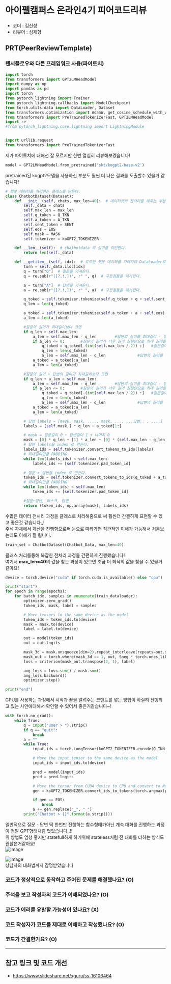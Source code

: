 # 아이펠캠퍼스 온라인4기 피어코드리뷰

- 코더 : 김신성
- 리뷰어 : 심재형

PRT(PeerReviewTemplate)
----------------------------------------------

### 텐서플로우와 다른 프레임워크 사용(파이토치)
```python
import torch
from transformers import GPT2LMHeadModel
import numpy as np
import pandas as pd
import torch
from pytorch_lightning import Trainer
from pytorch_lightning.callbacks import ModelCheckpoint
from torch.utils.data import DataLoader, Dataset
from transformers.optimization import AdamW, get_cosine_schedule_with_warmup
from transformers import PreTrainedTokenizerFast, GPT2LMHeadModel
import re
#from pytorch_lightning.core.lightning import LightningModule


import urllib.request
from transformers import PreTrainedTokenizerFast
```
제가 파이토치에 대해선 잘 모르지만 한번 열심히 리뷰해보겠습니다!<br>

```python
model = GPT2LMHeadModel.from_pretrained('skt/kogpt2-base-v2')
```
pretrained된 kogpt2모델을 사용하신 부분도 훨씬 더 나은 결과를 도출할수 있을거 같습니다!<br>

```python
# 챗봇 데이터를 처리하는 클래스를 만든다.
class ChatbotDataset(Dataset):
    def __init__(self, chats, max_len=40):  # 데이터셋의 전처리를 해주는 부분
        self._data = chats
        self.max_len = max_len
        self.q_token = Q_TKN
        self.a_token = A_TKN
        self.sent_token = SENT
        self.eos = EOS
        self.mask = MASK
        self.tokenizer = koGPT2_TOKENIZER

    def __len__(self):  # chatbotdata 의 길이를 리턴한다.
        return len(self._data)

    def __getitem__(self, idx):  # 로드한 챗봇 데이터를 차례차례 DataLoader로 넘겨주는 메서드
        turn = self._data.iloc[idx]
        q = turn["Q"]  # 질문을 가져온다.
        q = re.sub(r"([?.!,])", r" ", q)  # 구둣점들을 제거한다.

        a = turn["A"]  # 답변을 가져온다.
        a = re.sub(r"([?.!,])", r" ", a)  # 구둣점들을 제거한다.

        q_toked = self.tokenizer.tokenize(self.q_token + q + self.sent_token)
        q_len = len(q_toked)

        a_toked = self.tokenizer.tokenize(self.a_token + a + self.eos)
        a_len = len(a_toked)

        #질문의 길이가 최대길이보다 크면
        if q_len > self.max_len:
            a_len = self.max_len - q_len        #답변의 길이를 최대길이 - 질문길이
            if a_len <= 0:       #질문의 길이가 너무 길어 질문만으로 최대 길이를 초과 한다면
                q_toked = q_toked[-(int(self.max_len / 2)) :]   #질문길이를 최대길이의 반으로 
                q_len = len(q_toked)
                a_len = self.max_len - q_len              #답변의 길이를 최대길이 - 질문길이
            a_toked = a_toked[:a_len]
            a_len = len(a_toked)

        #질문의 길이 + 답변의 길이가 최대길이보다 크면
        if q_len + a_len > self.max_len:
            a_len = self.max_len - q_len        #답변의 길이를 최대길이 - 질문길이
            if a_len <= 0:       #질문의 길이가 너무 길어 질문만으로 최대 길이를 초과 한다면
                q_toked = q_toked[-(int(self.max_len / 2)) :]   #질문길이를 최대길이의 반으로 
                q_len = len(q_toked)
                a_len = self.max_len - q_len              #답변의 길이를 최대길이 - 질문길이
            a_toked = a_toked[:a_len]
            a_len = len(a_toked)

        # 답변 labels = [mask, mask, ...., mask, ..., ,..답변.. , ....]
        labels = [self.mask,] * q_len + a_toked[1:]

        # mask = 질문길이 0 + 답변길이 1 + 나머지 0
        mask = [0] * q_len + [1] * a_len + [0] * (self.max_len - q_len - a_len)
        # 답변 labels을 index 로 만든다.
        labels_ids = self.tokenizer.convert_tokens_to_ids(labels)
        # 최대길이만큼 PADDING
        while len(labels_ids) < self.max_len:
            labels_ids += [self.tokenizer.pad_token_id]

        # 질문 + 답변을 index 로 만든다.    
        token_ids = self.tokenizer.convert_tokens_to_ids(q_toked + a_toked)
        # 최대길이만큼 PADDING
        while len(token_ids) < self.max_len:
            token_ids += [self.tokenizer.pad_token_id]

        #질문+답변, 마스크, 답변
        return (token_ids, np.array(mask), labels_ids)
```
수많은 데이터 전처리 과정을 클래스로 처리해줌으로 써 훨씬더 간결하게 표현할 수 있고 좋은것 같습니다,,!<br>
주석 자체에서 계산을 진행함으로써 눈으로 따라가면 직관적인 이해가 가능해서 처음보는데도 이해가 잘 됩니다.<br>

```python
train_set = ChatbotDataset(Chatbot_Data, max_len=40)
```
클래스 처리를통해 복잡한 전처리 과정을 간편하게 진행했습니다!<br>
여기서 **max_len=40**의 값을 찾는 과정이 있으면 조금 더 최적의 값을 찾을 수 있을거같아요!<br>

```python
device = torch.device("cuda" if torch.cuda.is_available() else "cpu")

print("start")
for epoch in range(epochs):
    for batch_idx, samples in enumerate(train_dataloader):
        optimizer.zero_grad()
        token_ids, mask, label = samples

        # Move tensors to the same device as the model
        token_ids = token_ids.to(device)
        mask = mask.to(device)
        label = label.to(device)

        out = model(token_ids)
        out = out.logits

        mask_3d = mask.unsqueeze(dim=2).repeat_interleave(repeats=out.shape[2], dim=2)
        mask_out = torch.where(mask_3d == 1, out, Sneg * torch.ones_like(out))
        loss = criterion(mask_out.transpose(2, 1), label)

        avg_loss = loss.sum() / mask.sum()
        avg_loss.backward()
        optimizer.step()

print("end")
```
GPU를 사용하는 과정에서 시작과 끝을 알려주는 코멘트를 넣는 방법이 확실히 진행되고 있는 사안에대해서 확인할 수 있어서 좋은거같습니다~!
<br>

```python
with torch.no_grad():
    while True:
        q = input("user > ").strip()
        if q == "quit":
            break
        a = ""
        while True:
            input_ids = torch.LongTensor(koGPT2_TOKENIZER.encode(Q_TKN + q + SENT + A_TKN + a)).unsqueeze(dim=0)

            # Move the input tensor to the same device as the model
            input_ids = input_ids.to(device)

            pred = model(input_ids)
            pred = pred.logits

            # Move the tensor from CUDA device to CPU and convert to NumPy array
            gen = koGPT2_TOKENIZER.convert_ids_to_tokens(torch.argmax(pred, dim=-1).squeeze().cpu().numpy().tolist())[-1]

            if gen == EOS:
                break
            a += gen.replace("▁", " ")
        print("Chatbot > {}".format(a.strip()))
```
일반적으로 질문 - 답변 딱 한번만 진행하는 함수형태가아닌 계속 대화를 진행하는 과정이 정말 GPT형태처럼 멋있습니다..!!
<br> 위 방법도 엄청 좋지만 statefull하게 하기위해 stateless처럼 전 대화를 더하는 방식도 괜찮은거같아요!<br>
![image](https://github.com/GrainSack/Assignments/assets/65104209/e0391740-832d-4ad3-af5f-b98bd39fdc8b)


![image](https://github.com/GrainSack/Assignments/assets/65104209/64207244-a3c5-4065-a3b6-352afafcf736)
<br> 상남자의 대화법까지 감명받았습니다

### 코드가 정상적으로 동작하고 주어진 문제를 해결했나요? (O)
### 주석을 보고 작성자의 코드가 이해되었나요? (O)
### 코드가 에러를 유발할 가능성이 있나요? (X)
### 코드 작성자가 코드를 제대로 이해하고 작성했나요? (O)
### 코드가 간결한가요? (O)

----------------------------------------------

## 참고 링크 및 코드 개선
- https://www.slideshare.net/xguru/ss-16106464
